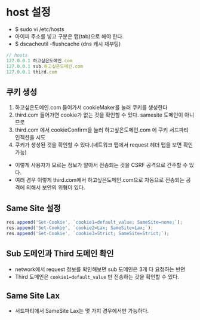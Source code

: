 # host 설정

- \$ sudo vi /etc/hosts
- 아이피 주소를 넣고 구분은 탭(tab)으로 해야 한다.
- \$ dscacheutil -flushcache (dns 캐시 재부팅)

```js
// hosts
127.0.0.1 하고싶은도메인.com
127.0.0.1 sub.하고싶은도메인.com
127.0.0.1 third.com
```

## 쿠키 생성

1. 하고싶은도메인.com 들어가서 cookieMaker를 눌러 쿠키를 생성한다
2. third.com 들어가면 cookie가 없는 것을 확인할 수 있다. samesite 도메인이 아니므로
3. third.com 에서 cookieConfirm을 눌러 하고싶은도메인.com 에 쿠키 서드파티 인젝션을 시도
4. 쿠키가 생성된 것을 확인할 수 있다.(네트워크 탭에서 request 헤더 탭을 보면 확인 가능)

- 이렇게 사용자가 모르는 정보가 알아서 전송되는 것을 CSRF 공격으로 간주할 수 있다.
- 여러 경우 이렇게 third.com에서 하고싶은도메인.com으로 자동으로 전송되는 공격에 의해서 보안의 위협이 있다.

## Same Site 설정

```javascript
res.append('Set-Cookie', `cookie1=default_value; SameSite=none;`);
res.append('Set-Cookie', `cookie2=Lax; SameSite=Lax;`);
res.append('Set-Cookie', `cookie3=Strict; SameSite=Strict;`);
```

## Sub 도메인과 Third 도메인 확인

- network에서 request 정보를 확인해보면 sub 도메인은 3개 다 요청하는 반면
- Third 도메인은 `cookie1=default_value` 만 전송하는 것을 확인할 수 있다.

## Same Site Lax

- 서드파티에서 SameSite Lax는 몇 가지 경우에서만 가능하다.
